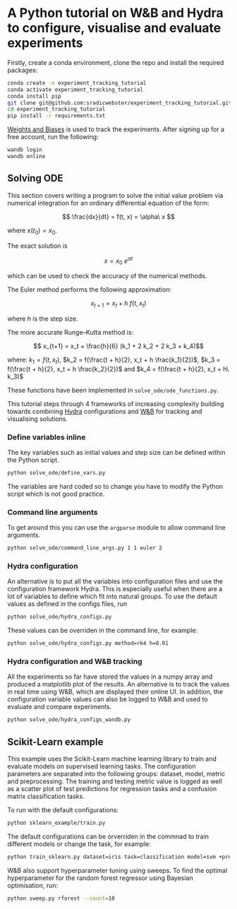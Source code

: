 # A Python tutorial on W&B and Hydra to configure, visualise and evaluate experiments

Firstly, create a conda environment, clone the repo and install the required packages:

```zsh
conda create -n experiment_tracking_tutorial
conda activate experiment_tracking_tutorial
conda install pip
git clone git@github.com:sradicwebster/experiment_tracking_tutorial.git
cd experiment_tracking_tutorial
pip install -r requirements.txt
```

[Weights and Biases](https://docs.wandb.ai/) is used to track the experiments. After signing up for a free account, run the following:

```zsh
wandb login
wandb online
```

## Solving ODE

This section covers writing a program to solve the initial value problem via numerical integration for an ordinary differential equation of the form:

$$ \frac{dx}{dt} = f(t, x) = \alpha\ x $$

where $x(t_0)=x_0$.

The exact solution is

$$ x = x_0\ e^{\alpha t} $$ 

which can be used to check the accuracy of the numerical methods.

The Euler method performs the following approximation:

$$ x_{t+1} = x_t + h\ f(t, x_t) $$

where $h$ is the step size.

The more accurate Runge–Kutta method is:

$$ x_{t+1} = x_t + \frac{h}{6} (k_1 + 2 k_2 + 2 k_3 + k_4)$$

where: $k_1 = f(t, x_t)$, $k_2 = f(\frac{t + h}{2}, x_t + h \frac{k_1}{2})$,  $k_3 = f(\frac{t + h}{2}, x_t + h \frac{k_2}{2})$ and $k_4 = f(\frac{t + h}{2}, x_t + h\ k_3)$

These functions have been implemented in `solve_ode/ode_functions.py`.

This tutorial steps through 4 frameworks of increasing complexity building towards combining [Hydra](https://hydra.cc/docs/intro/) configurations and [W&B](https://docs.wandb.ai/) for tracking and visualising solutions.

### Define variables inline

The key variables such as initial values and step size can be defined within the Python script.

```zsh
python solve_ode/define_vars.py
```

The variables are hard coded so to change you have to modify the Python script which is not good practice.

### Command line arguments

To get around this you can use the `argparse` module to allow command line arguments.

```zsh
python solve_ode/command_line_args.py 1 1 euler 2
```

### Hydra configuration

An alternative is to put all the variables into configuration files and use the configuration framework Hydra. This is especially useful when there are a lot of variables to define which fit into natural groups. To use the default values as defined in the configs files, run

```zsh
python solve_ode/hydra_configs.py
```

These values can be overriden in the command line, for example:

```zsh
python solve_ode/hydra_configs.py method=rk4 h=0.01
```

### Hydra configuration and W&B tracking

All the experiments so far have stored the values in a numpy array and produced a matplotlib plot of the results. An alternative is to track the values in real time using W&B, which are displayed their online UI. In addition, the configuration variable values can also be logged to W&B and used to evaluate and compare experiments.

```zsh
python solve_ode/hydra_configs_wandb.py
```

## Scikit-Learn example

This example uses the Scikit-Learn machine learning library to train and evaluate models on supervised learning tasks. The configuration parameters are separated into the following groups: dataset, model, metric and preprocessing. The training and testing metric value is logged as well as a scatter plot of test predictions for regression tasks and a confusion matrix classification tasks.

To run with the default configurations:

```zsh
python sklearn_example/train.py
```

The default configurations can be orverriden in the commnad to train different models or change the task, for example:

```zsh
python train_sklearn.py dataset=iris task=classification model=svm +preprocessing=minmax metric=accuracy
```

W&B also support hyperparameter tuning using sweeps. To find the optimal hyperparameter for the random forest regressor using Bayesian optimisation, run:

```zsh
python sweep.py rforest --count=10
```

